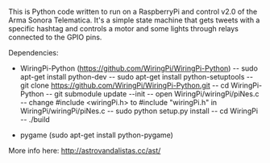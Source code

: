 This is Python code written to run on a RaspberryPi and control v2.0 of the Arma Sonora Telematica. It's a simple state machine that gets tweets with a specific hashtag and controls a motor and some lights through relays connected to the GPIO pins.

Dependencies:
- WiringPi-Python (https://github.com/WiringPi/WiringPi-Python)
-- sudo apt-get install python-dev
-- sudo apt-get install python-setuptools
-- git clone https://github.com/WiringPi/WiringPi-Python.git
-- cd WiringPi-Python
-- git submodule update --init
-- open WiringPi/wiringPi/piNes.c 
-- change #include <wiringPi.h> to #include "wiringPi.h" in WiringPi/wiringPi/piNes.c
-- sudo python setup.py install
-- cd WiringPi
-- ./build

- pygame (sudo apt-get install python-pygame)

More info here: http://astrovandalistas.cc/ast/

